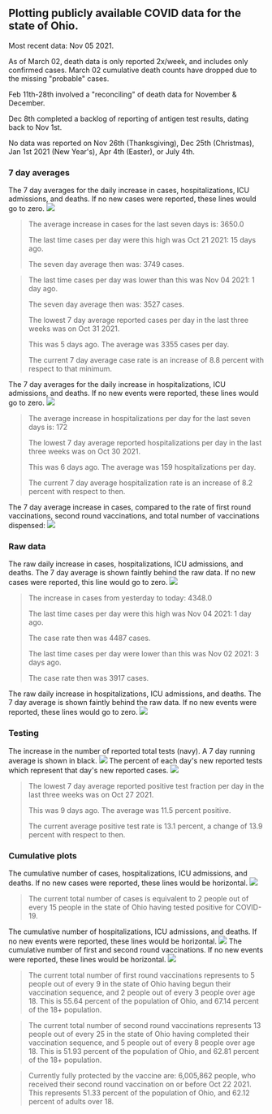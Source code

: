 ## Plotting publicly available COVID data for the state of Ohio. 

Most recent data: Nov 05 2021. 

As of March 02, death data is only reported 2x/week, and includes only confirmed cases. March 02 cumulative death counts have dropped due to the missing "probable" cases.

Feb 11th-28th involved a "reconciling" of death data for November & December.

Dec 8th completed a backlog of reporting of antigen test results, dating back to Nov 1st.

No data was reported on Nov 26th (Thanksgiving), Dec 25th (Christmas), Jan 1st 2021 (New Year's), Apr 4th (Easter), or July 4th.
### 7 day averages
The 7 day averages for the daily increase in cases, hospitalizations, ICU admissions, and deaths. If no new cases were reported, these lines would go to zero.
![](7dayaverage_cases.png)

>The average increase in cases for the last seven days is: 3650.0
>
>The last time cases per day were this high was Oct 21 2021: 15 days ago.
>
>The seven day average then was: 3749 cases.

>
>The last time cases per day was lower than this was Nov 04 2021: 1 day ago.
>
>The seven day average then was: 3527 cases.
>
>The lowest 7 day average reported cases per day in the last three weeks was on Oct 31 2021.
>
>This was 5 days ago. The average was 3355 cases per day.
>
>The current 7 day average case rate is an increase of 8.8 percent with respect to that minimum.

The 7 day averages for the daily increase in hospitalizations, ICU admissions, and deaths. If no new events were reported, these lines would go to zero.
![](7dayaverage_hospital.png)

>The average increase in hospitalizations per day for the last seven days is: 172
>
>The lowest 7 day average reported hospitalizations per day in the last three weeks was on Oct 30 2021.
>
>This was 6 days ago. The average was 159 hospitalizations per day.
>
>The current 7 day average hospitalization rate is an increase of 8.2 percent with respect to then.

The 7 day average increase in cases, compared to the rate of first round vaccinations, second round vaccinations, and total number of vaccinations dispensed:
![](DailyVaccinationsCases.png)

### Raw data
The raw daily increase in cases, hospitalizations, ICU admissions, and deaths. The 7 day average is shown faintly behind the raw data. If no new cases were reported, this line would go to zero.
![](DailyCases.png)

>The increase in cases from yesterday to today: 4348.0 
>
>The last time cases per day were this high was Nov 04 2021: 1 day ago. 
>
>The case rate then was 4487 cases.
>
>The last time cases per day were lower than this was Nov 02 2021: 3 days ago. 
>
>The case rate then was 3917 cases.

The raw daily increase in hospitalizations, ICU admissions, and deaths. The 7 day average is shown faintly behind the raw data. If no new events were reported, these lines would go to zero.
![](DailyHospitalizations.png)

### Testing

The increase in the number of reported total tests (navy). A 7 day running average is shown in black.
![](DailyTests.png)
The percent of each day's new reported tests which represent that day's new reported cases.
![](percentpositive_tests.png)

>The lowest 7 day average reported positive test fraction per day in the last three weeks was on Oct 27 2021.
>
>This was 9 days ago. The average was 11.5 percent positive. 
>
>The current average positive test rate is 13.1 percent, a change of 13.9 percent with respect to then. 

### Cumulative plots
The cumulative number of cases, hospitalizations, ICU admissions, and deaths. If no new cases were reported, these lines would be horizontal.
![](Cases.png)

>The current total number of cases is equivalent to 2 people out of every 15 people in the state of Ohio having tested positive for COVID-19.

The cumulative number of hospitalizations, ICU admissions, and deaths. If no new events were reported, these lines would be horizontal.
![](Hospitalizations.png)
The cumulative number of first and second round vaccinations. If no new events were reported, these lines would be horizontal.
![](Vaccinations.png)

>The current total number of first round vaccinations represents to 5 people out of every 9 in the state of Ohio having begun their vaccination sequence, and 2 people out of every 3 people over age 18.
 >This is 55.64 percent of the population of Ohio, and 67.14 percent of the 18+ population.

>The current total number of second round vaccinations represents 13 people out of every 25 in the state of Ohio having completed their vaccination sequence, and 5 people out of every 8 people over age 18. 
>This is 51.93 percent of the population of Ohio, and 62.81 percent of the 18+ population.

>Currently fully protected by the vaccine are: 6,005,862 people, who received their second round vaccination on or before Oct 22 2021.
>This represents 51.33 percent of the population of Ohio, and 62.12 percent of adults over 18.

